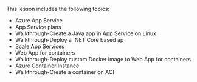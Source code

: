 

This lesson includes the following topics:

- Azure App Service
- App Service plans
- Walkthrough-Create a Java app in App Service on Linux
- Walkthrough-Deploy a .NET Core based ap
- Scale App Services
- Web App for containers
- Walkthrough-Deploy custom Docker image to Web App for containers
- Azure Container Instance
- Walkthrough-Create a container on ACI